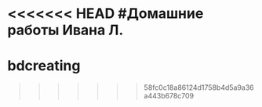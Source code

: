 <<<<<<< HEAD
﻿#Домашние работы Ивана Л.
=======
bdcreating
==========
>>>>>>> 58fc0c18a86124d1758b4d5a9a36a443b678c709
